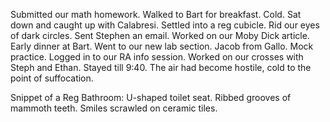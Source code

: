 Submitted our math homework. Walked to Bart for breakfast. Cold. Sat down and caught up with Calabresi. Settled into a reg cubicle. Rid our eyes of dark circles. Sent Stephen an email. Worked on our Moby Dick article. Early dinner at Bart. Went to our new lab section. Jacob from Gallo. Mock practice. Logged in to our RA info session. Worked on our crosses with Steph and Ethan. Stayed till 9:40. The air had become hostile, cold to the point of suffocation.

Snippet of a Reg Bathroom: U-shaped toilet seat. Ribbed grooves of mammoth teeth. Smiles scrawled on ceramic tiles.